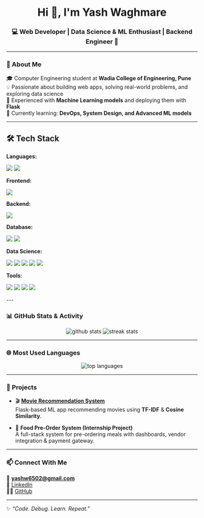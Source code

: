 <h1 align="center">Hi 👋, I'm Yash Waghmare</h1>
<h3 align="center">💻 Web Developer | Data Science & ML Enthusiast | Backend Engineer 🚀</h3>

---

### 🚀 About Me
🎓 Computer Engineering student at **Wadia College of Engineering, Pune**  
💡 Passionate about building web apps, solving real-world problems, and exploring data science  
🤖 Experienced with **Machine Learning models** and deploying them with **Flask**  
🌱 Currently learning: **DevOps, System Design, and Advanced ML models**  

---

## 🛠️ Tech Stack  

**Languages:**  
<p>
  <img src="https://skillicons.dev/icons?i=python,cpp,js,php" />
  <img src="https://img.shields.io/badge/SQL-336791?style=for-the-badge&logo=postgresql&logoColor=white" />
</p>

**Frontend:**  
<p>
  <img src="https://skillicons.dev/icons?i=html,css,react" />
</p>

**Backend:**  
<p>
  <img src="https://skillicons.dev/icons?i=flask,php" />
</p>

**Database:**  
<p>
  <img src="https://skillicons.dev/icons?i=mysql,mongodb" />
  <img src="https://img.shields.io/badge/MariaDB-003545?style=for-the-badge&logo=mariadb&logoColor=white" />
</p>

**Data Science:**  
<p>
  <img src="https://img.shields.io/badge/Pandas-150458?style=for-the-badge&logo=pandas&logoColor=white" />
  <img src="https://img.shields.io/badge/Numpy-013243?style=for-the-badge&logo=numpy&logoColor=white" />
  <img src="https://img.shields.io/badge/Matplotlib-11557c?style=for-the-badge&logo=plotly&logoColor=white" />
  <img src="https://img.shields.io/badge/Seaborn-4c78a8?style=for-the-badge&logo=plotly&logoColor=white" />
  <img src="https://img.shields.io/badge/Scikit--Learn-f7931e?style=for-the-badge&logo=scikitlearn&logoColor=white" />
</p>

**Tools:**  
<p>
  <img src="https://skillicons.dev/icons?i=git,github,vscode,postman,bitbucket" />
  <img src="https://img.shields.io/badge/DBeaver-372923?style=for-the-badge&logo=dbeaver&logoColor=white" />
  <img src="https://img.shields.io/badge/Jira-0052CC?style=for-the-badge&logo=jira&logoColor=white" />
  <img src="https://img.shields.io/badge/Confluence-172B4D?style=for-the-badge&logo=confluence&logoColor=white" />
</p>
---

### 📊 GitHub Stats & Activity  

<p align="center">
  <img src="https://github-readme-stats.vercel.app/api?username=Yashw2121&show_icons=true&theme=radical" alt="github stats" />
  <img src="https://github-readme-streak-stats.herokuapp.com/?user=Yashw2121&theme=radical" alt="streak stats" />
</p>

---

### 🌐 Most Used Languages  

<p align="center">
  <img src="https://github-readme-stats.vercel.app/api/top-langs/?username=Yashw2121&layout=compact&theme=radical" alt="top languages" />
</p>

---

### 🚀 Projects  

- 🎬 [**Movie Recommendation System**](https://github.com/Yashw2121/Movie-Recommendation-System)  
  Flask-based ML app recommending movies using **TF-IDF** & **Cosine Similarity**.  

- 🍴 **Food Pre-Order System (Internship Project)**  
  A full-stack system for pre-ordering meals with dashboards, vendor integration & payment gateway.  

---

### 📫 Connect With Me  

📧 **yashw6502@gmail.com**  
💼 [LinkedIn](https://www.linkedin.com/in/yash-waghmare-)  
🧑‍💻 [GitHub](https://github.com/Yashw2121)  

---

✨ *“Code. Debug. Learn. Repeat.”*  
